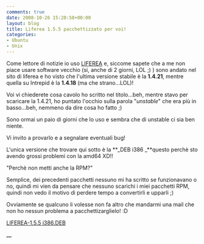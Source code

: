 ```yaml
---
comments: true
date: 2008-10-26 15:20:58+00:00
layout: blog
title: Liferea 1.5.5 pacchettizzato per voi!
categories:
- Ubuntu
- Unix
---
```


Come lettore di notizie io uso [LIFEREA](http://liferea.sourceforge.net/) e, siccome sapete che a me non piace usare software vecchio (si, anche di 2 giorni, LOL ;) ) sono andato nel sito di liferea e ho visto che l'ultima versione stabile è la **1.4.21**, mentre quella su Intrepid è la **1.4.18** (ma che strano...LOL)!

Voi vi chiederete cosa cavolo ho scritto nel titolo...beh, mentre stavo per scaricare la 1.4.21, ho puntato l'occhio sulla parola "_unstable_" che era più in basso...beh, nemmeno da dire cosa ho fatto ;)

Sono ormai un paio di giorni che lo uso e sembra che di unstable ci sia ben niente.

Vi invito a provarlo e a segnalare eventuali bug!

L'unica versione che trovare qui sotto è la **_DEB i386 _**questo perchè sto avendo grossi problemi con la amd64 XD!!

"Perchè non metti anche la RPM?"

Semplice, dei precedenti pacchetti nessuno mi ha scritto se funzionavano o no, quindi mi vien da pensare che nessuno scarichi i miei pacchetti RPM, quindi non vedo il motivo di perdere tempo a convertirli e upparli ;)

Ovviamente se qualcuno li volesse non fa altro che mandarmi una mail che non ho nessun problema a pacchettizarglielo! :D





[LIFEREA-1.5.5 i386.DEB](http://www.fileden.com/files/2008/6/10/1953114/liferea_1.5.5-1pol_i386.deb)




**__**

